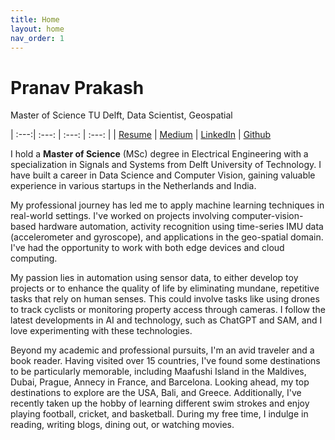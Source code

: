 ```yaml
---
title: Home
layout: home
nav_order: 1
---
```

# Pranav Prakash
Master of Science TU Delft, Data Scientist, Geospatial

| :---:| :---: | :---: | :---: |
| [Resume](CV_pranav.pdf) | [Medium](https://medium.com/@dantebhai)  |  [LinkedIn](https://www.linkedin.com/in/pranav-prakash-10379398/) | [Github](https://github.com/pranavmyname)


I hold a **Master of Science** (MSc) degree in Electrical Engineering with a specialization in Signals and Systems from Delft University of Technology. I have built a career in Data Science and Computer Vision, gaining valuable experience in various startups in the Netherlands and India.

My professional journey has led me to apply machine learning techniques in real-world settings. I've worked on projects involving computer-vision-based hardware automation, activity recognition using time-series IMU data (accelerometer and gyroscope), and applications in the geo-spatial domain. I've had the opportunity to work with both edge devices and cloud computing.

My passion lies in automation using sensor data, to either develop toy projects or to enhance the quality of life by eliminating mundane, repetitive tasks that rely on human senses. This could involve tasks like using drones to track cyclists or monitoring property access through cameras. I follow the latest developments in AI and technology, such as ChatGPT and SAM, and I love experimenting with these technologies.

Beyond my academic and professional pursuits, I'm an avid traveler and a book reader. Having visited over 15 countries, I've found some destinations to be particularly memorable, including Maafushi Island in the Maldives, Dubai, Prague, Annecy in France, and Barcelona. Looking ahead, my top destinations to explore are the USA, Bali, and Greece. Additionally, I've recently taken up the hobby of learning different swim strokes and enjoy playing football, cricket, and basketball. During my free time, I indulge in reading, writing blogs, dining out, or watching movies.



[Just the Docs]: https://just-the-docs.github.io/just-the-docs/
[GitHub Pages]: https://docs.github.com/en/pages
[README]: https://github.com/just-the-docs/just-the-docs-template/blob/main/README.md
[Jekyll]: https://jekyllrb.com
[GitHub Pages / Actions workflow]: https://github.blog/changelog/2022-07-27-github-pages-custom-github-actions-workflows-beta/
[use this template]: https://github.com/just-the-docs/just-the-docs-template/generate

